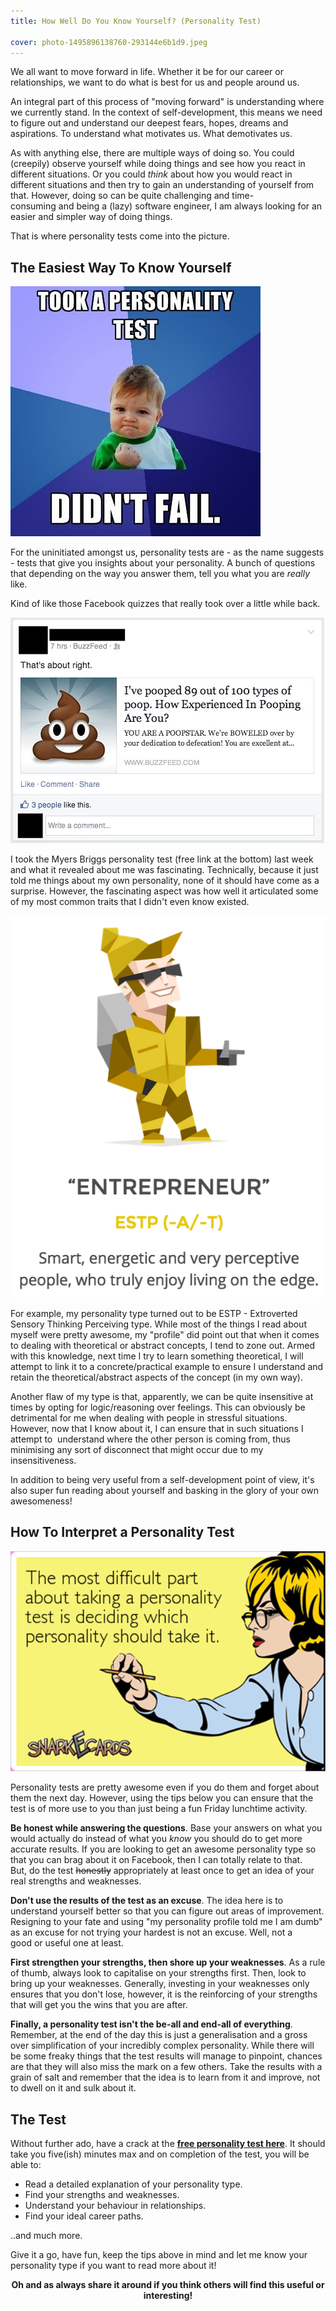 ```yaml
---
title: How Well Do You Know Yourself? (Personality Test)

cover: photo-1495896138760-293144e6b1d9.jpeg
---
```


We all want to move forward in life. Whether it be for our career or relationships, we want to do what is best for us and people around us.

An integral part of this process of "moving forward" is understanding where we currently stand. In the context of self-development, this means we need to figure out and understand our deepest fears, hopes, dreams and aspirations. To understand what motivates us. What demotivates us.

As with anything else, there are multiple ways of doing so. You could (creepily) observe yourself while doing things and see how you react in different situations. Or you could _think_ about how you would react in different situations and then try to gain an understanding of yourself from that. However, doing so can be quite challenging and time-consuming and being a (lazy) software engineer, I am always looking for an easier and simpler way of doing things.

That is where personality tests come into the picture.

## The Easiest Way To Know Yourself

<img src="personality-test-fail.jpeg" alt="At least you can't fail a personality test." />

For the uninitiated amongst us, personality tests are - as the name suggests - tests that give you insights about your personality. A bunch of questions that depending on the way you answer them, tell you what you are *really* like.

Kind of like those Facebook quizzes that really took over a little while back.

<img src="poop-quiz.jpg" title="Except maybe a bit more scientific (and useful)." />

I took the Myers Briggs personality test (free link at the bottom) last week and what it revealed about me was fascinating. Technically, because it just told me things about my own personality, none of it should have come as a surprise. However, the fascinating aspect was how well it articulated some of my most common traits that I didn't even know existed.

<img src="estp-personality.png" alt="ESTP Personality" title="Sounds and looks just like me!" />

For example, my personality type turned out to be ESTP - Extroverted Sensory Thinking Perceiving type. While most of the things I read about myself were pretty awesome, my "profile" did point out that when it comes to dealing with theoretical or abstract concepts, I tend to zone out. Armed with this knowledge, next time I try to learn something theoretical, I will attempt to link it to a concrete/practical example to ensure I understand and retain the theoretical/abstract aspects of the concept (in my own way).

Another flaw of my type is that, apparently, we can be quite insensitive at times by opting for logic/reasoning over feelings. This can obviously be detrimental for me when dealing with people in stressful situations. However, now that I know about it, I can ensure that in such situations I attempt to  understand where the other person is coming from, thus minimising any sort of disconnect that might occur due to my insensitiveness.

In addition to being very useful from a self-development point of view, it's also super fun reading about yourself and basking in the glory of your own awesomeness!

## How To Interpret a Personality Test

<img src="which-personality.png" alt="Which personality?" />

Personality tests are pretty awesome even if you do them and forget about them the next day. However, using the tips below you can ensure that the test is of more use to you than just being a fun Friday lunchtime activity.

**Be honest while answering the questions**. Base your answers on what you would actually do instead of what you *know* you should do to get more accurate results. If you are looking to get an awesome personality type so that you can brag about it on Facebook, then I can totally relate to that. But, do the test ~~honestly~~ appropriately at least once to get an idea of your real strengths and weaknesses.

**Don't use the results of the test as an excuse**. The idea here is to understand yourself better so that you can figure out areas of improvement. Resigning to your fate and using "my personality profile told me I am dumb" as an excuse for not trying your hardest is not an excuse. Well, not a good or useful one at least.

**First strengthen your strengths, then shore up your weaknesses**. As a rule of thumb, always look to capitalise on your strengths first. Then, look to bring up your weaknesses. Generally, investing in your weaknesses only ensures that you don't lose, however, it is the reinforcing of your strengths that will get you the wins that you are after.

**Finally, a personality test isn't the be-all and end-all of everything**. Remember, at the end of the day this is just a generalisation and a gross over simplification of your incredibly complex personality. While there will be some freaky things that the test results will manage to pinpoint, chances are that they will also miss the mark on a few others. Take the results with a grain of salt and remember that the idea is to learn from it and improve, not to dwell on it and sulk about it.

## The Test

Without further ado, have a crack at the **<a href="http://www.16personalities.com/free-personality-test" target="_blank">free personality test here</a>**. It should take you five(ish) minutes max and on completion of the test, you will be able to:

- Read a detailed explanation of your personality type.
- Find your strengths and weaknesses.
- Understand your behaviour in relationships.
- Find your ideal career paths.

..and much more.

Give it a go, have fun, keep the tips above in mind and let me know your personality type if you want to read more about it!

**<p style="text-align: center;">Oh and as always share it around if you think others will find this useful or interesting!</p>**
